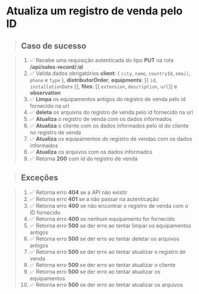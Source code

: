 # Atualiza um registro de venda pelo ID

> ## Caso de sucesso

> 1. ✅ Recebe uma requisição autenticada do tipo **PUT** na rota **/api/sales-record/:id**
> 2. ✅ Valida dados obrigatórios **client**: { `city`, `name`, `countryId`, `email`, `phone` e `type` }, **distributorOrder**, **equipments**: [{ `id`, `installationDate` }], **files**: [{ `extension`, `description`, `url`}] e **observation**
> 3. ✅ **Limpa** os equipamentos antigos do registro de venda pelo id fornecido na url
> 4. ✅ **deleta** os arquivos do registro de venda pelo id fornecido na url
> 5. ✅ **Atualiza** o registro de venda com os dados informados
> 6. ✅ **Atualiza** o cliente com os dados informados pelo id do cliente no registro de venda
> 7. ✅ **Atualiza** os equipamentos do registro de vendas com os dados informados
> 8. ✅ **Atualiza** os arquivos com os dados informados
> 9. ✅ Retorna **200** com id do registro de venda

> ## Exceções

> 1. ✅ Retorna erro **404** se a API não existir
> 2. ✅ Retorna erro **401** se a não passar na autenticação
> 3. ✅ Retorna erro **400** se não encontrar o registro de venda com o ID fornecido
> 4. ✅ Retorna erro **400** se nenhum equipamento for fornecido
> 5. ✅ Retorna erro **500** se der erro ao tentar limpar os equipamentos antigos
> 6. ✅ Retorna erro **500** se der erro ao tentar deletar os arquivos antigos
> 7. ✅ Retorna erro **500** se der erro ao tentar atualizar o registro de venda
> 8. ✅ Retorna erro **500** se der erro ao tentar atualizar o cliente
> 9. ✅ Retorna erro **500** se der erro ao tentar atualizar os equipamentos
> 10. ✅ Retorna erro **500** se der erro ao tentar atualizar os arquivos
